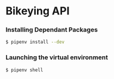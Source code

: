 # Bikeying API

### Installing Dependant Packages
```bash
$ pipenv install --dev
```

### Launching the virtual environment
```bash
$ pipenv shell
```